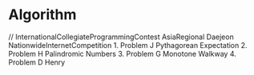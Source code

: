 # Algorithm
// InternationalCollegiateProgrammingContest AsiaRegional Daejeon NationwideInternetCompetition 
	1. Problem J Pythagorean Expectation 
	2. Problem H Palindromic Numbers
	3. Problem G Monotone Walkway
	4. Problem D Henry
